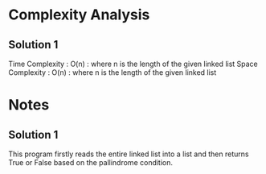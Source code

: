 # Complexity Analysis

## Solution 1

Time Complexity : O(n) : where n is the length of the given linked list
Space Complexity : O(n) : where n is the length of the given linked list


# Notes

## Solution 1

This program firstly reads the entire linked list into a list and then returns True or False based on the pallindrome condition.
